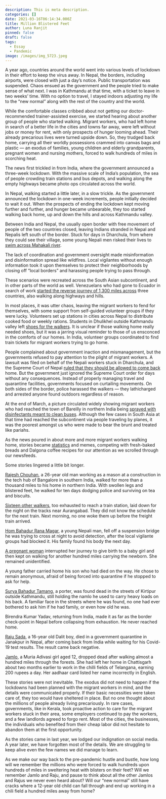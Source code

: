 ```yaml
---
description: This is meta description.
categories: []
date: 2021-03-16T06:14:34.000Z
title: Million Blistered Feet
author: Luna Ranjit
pinned: false
draft: false
tags:
  - Essay
  - Pandemic
image: /images/img_5723.jpeg
---
```


A year ago, countries around the world went into various levels of lockdown in their effort to keep the virus away. In Nepal, the borders, including airports, were closed with just a day’s notice. Public transportation was suspended. Chaos ensued as the government and the people tried to make sense of what next. I was in Kathmandu at that time, with a ticket to leave in two weeks’ time. With no option to travel, I stayed indoors adjusting my life to the “new normal” along with the rest of the country and the world.

While the comfortable classes cribbed about not getting our doctor-recommended trainer-assisted exercise, we started hearing about another group of people who started walking. Migrant workers, who had left home in search of a better life in the cities and towns far away, were left without jobs or money for rent, with only prospects of hunger looming ahead. Their already precarious lives were turned upside down. So, they trudged back home, carrying all their worldly possessions crammed into canvas bags and plastic — an exodus of families, young children and elderly grandparents, pregnant women and nursing mothers, forced to walk hundreds of miles in scorching heat.

The news first trickled in from India, where the government announced a three-week lockdown. With the massive scale of India’s population, the sea of people crowding train stations and bus depots, and walking along the empty highways became photo ops circulated across the world.

In Nepal, walking started a little later, in a slow trickle. As the government announced the lockdown in one-week increments, people initially decided to wait it out. When the prospects of ending the lockdown kept moving further and further, and hunger became unbearable, they too started walking back home, up and down the hills and across Kathmandu valley.

Between India and Nepal, the usually open border with free movement of people of the two countries closed, leaving Indians stranded in Nepal and Nepalis left south of the border. Stuck for days in Dharchula, from where they could see their village, some young Nepali men risked their lives to [swim across Mahakali river](https://kathmandupost.com/2/2020/03/30/nepalis-are-swimming-across-the-mahakali-to-get-home).

The lack of coordination and government oversight made misinformation and disinformation spread like wildfires. Local vigilantes without enough information took it upon themselves to protect their neighborhoods by closing off “local borders” and harassing people trying to pass through.

These scenarios were recreated across the South Asian subcontinent, and in other parts of the world as well. Venezuelans who had gone to Ecuador in search of work [started the reverse journey of 1,300 miles across](https://www.npr.org/2020/07/22/894360945/el-hilo-walking-to-venezuela) three countries, also walking along highways and hills.

In most places, it was utter chaos, leaving the migrant workers to fend for themselves, with some support from self-guided volunteer groups if they were lucky. Volunteers set up stations in cities across Nepal to distribute cooked food or weekly rations. Students in Dhulikhel outside Kathmandu valley left [shoes for the walkers](https://www.recordnepal.com/wire/features/on-foot/). It is unclear if those walking home really needed shoes, but it was a jarring visual reminder to those of us ensconced in the comforts of our homes. In India, volunteer groups coordinated to find train tickets for migrant workers trying to go home.

People complained about government inaction and mismanagement, but the governments refused to pay attention to the plight of migrant workers. A lawsuit was filed on behalf of the Nepali workers stuck in Dharchula, and the Supreme Court of Nepal [ruled that they should be allowed to come back](https://thehimalayantimes.com/nepal/supreme-court-asks-government-to-bring-back-migrant-nepalis-stranded-in-foreign-lands) home. But the government just ignored the Supreme Court order for days without any consequences. Instead of properly managing travel and quarantine facilities, governments focused on curtailing movements. On both sides of the border, police harassed the walkers — they lathicharged and arrested anyone found outdoors regardless of reason.

At the end of March, a picture circulated widely showing migrant workers who had reached the town of Bareilly in northern India being [sprayed with disinfectants meant to clean buses](https://www.bbc.com/news/world-asia-india-52093220). Although the few cases in South Asia at that time had reached the subcontinent via people traveling by planes, it was the poorest amongst us who were made to bear the brunt and treated like pariahs.

As the news poured in about more and more migrant workers walking home, stories became [statistics](https://thejeshgn.com/projects/covid19-india/non-virus-deaths/) and memes, competing with fresh-baked breads and Dalgona coffee recipes for our attention as we scrolled through our newsfeeds.

Some stories lingered a little bit longer.

[Rajesh Chouhan](https://edition.cnn.com/2020/05/30/asia/india-migrant-journey-intl-hnk/index.html), a 26-year old man working as a mason at a construction in the tech hub of Bangalore in southern India, walked for more than a thousand miles to his home in northern India. With swollen legs and blistered feet, he walked for ten days dodging police and surviving on tea and biscuits.

[Sixteen other walkers](https://www.thehindu.com/news/national/other-states/16-migrant-workers-run-over-by-goods-train-near-aurangabad-in-maharashtra/article31531352.ece), too exhausted to reach a train station, laid down for the night on the tracks near Aurangabad. They did not know the schedule for the next train. Next morning, no one woke them up before the freight train arrived.

[Hom Bahadur Rana Magar](https://thehimalayantimes.com/nepal/man-walking-from-chitwan-to-dhading-dies-on-the-way/), a young Nepali man, fell off a suspension bridge he was trying to cross at night to avoid detection, after the local vigilante groups had blocked it. His family found his body the next day.

[A pregnant woman](https://www.cnn.com/2020/05/13/india/india-migrant-worker-gives-birth-walk-scli-intl/index.html) interrupted her journey to give birth to a baby girl and then kept on walking for another hundred miles carrying the newborn. She remained unidentified.

A young father carried home his son who had died on the way. He chose to remain anonymous, afraid of being forced into quarantine if he stopped to ask for help.

[Surya Bahadur Tamang](https://kathmandupost.com/province-no-2/2020/06/04/the-lockdown-is-killing-the-poor-and-the-marginalised), a porter, was found dead in the streets of Kirtipur outside Kathmandu, still holding the namlo he used to carry heavy loads on his back. A familiar face in the streets where he was found, no one had ever bothered to ask him if he had family, or even how old he was.

Birendra Kumar Yadav, returning from India, made it as far as the border check-point in Nepal before collapsing from exhaustion. He never reached home.

[Raju Sada](https://english.onlinekhabar.com/province-2-assembly-team-to-probe-raju-sada-death.html), a 16-year old Dalit boy, died in a government quarantine in Janakpur in Nepal, after coming back from India while waiting for his Covid-19 test results. The result came back negative.

[Jamlo](https://ruralindiaonline.org/en/articles/jamlos-last-journey-along-a-locked-down-road/), a Muria Adivasi girl aged 12, dropped dead after walking almost a hundred miles through the forests. She had left her home in Chattisgarh about two months earlier to work in the chilli fields of Telangana, earning 200 rupees a day. Her aadhaar card listed her name incorrectly in English.

These stories were not inevitable. The exodus did not need to happen if the lockdowns had been planned with the migrant workers in mind, and the details were communicated properly. If their basic necessities were taken care of, they too would have sheltered in place. But no one thought about the millions of people already living precariously. In rare cases, governments, like in Kerala, took proactive action to care for the migrant workers stuck in their area, some employers continued to pay the workers, and a few landlords agreed to forgo rent. Most of the cities, the businesses, the individuals who benefited from their cheap labor did not hesitate to abandon them at the first opportunity.

As the stories came in last year, we lodged our indignation on social media. A year later, we have forgotten most of the details. We are struggling to keep alive even the few names we did manage to learn.

As we make our way back to the pre-pandemic hustle and bustle, how long will we remember the millions who were forced to walk hundreds upon hundreds of miles in sweltering heat with blisters on their feet? Will we remember Jamlo and Raju, and pause to think about all the other Jamlos and Rajus we never even heard about? Will our “new normal” still have cracks where a 12-year old child can fall through and end up working in a chili field a hundred miles away from home?
